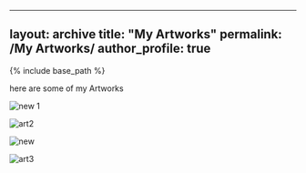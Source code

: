 
---
layout: archive
title: "My Artworks"
permalink: /My Artworks/
author_profile: true
---

{% include base_path %}

here are some of my Artworks



![new 1](https://user-images.githubusercontent.com/89829013/132122383-e7cb582f-3136-4f7a-b3cd-28930f57c087.jpg)

![art2](https://user-images.githubusercontent.com/89829013/131449383-f0479196-ea3e-40b9-b0a4-45b904ccaab5.jpg)


![new ](https://user-images.githubusercontent.com/89829013/132122200-20d1b066-e46c-4194-a997-d25771aa9907.jpg)

![art3](https://user-images.githubusercontent.com/89829013/131449407-9726c11d-eca2-40bd-a5d9-ab61d20aa297.jpg)
